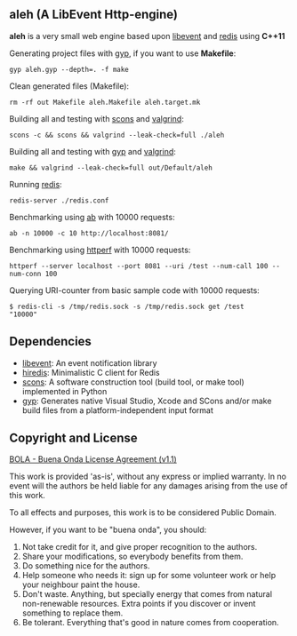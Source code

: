 aleh (A LibEvent Http-engine)
-----------

**aleh**  is a very small web engine based upon [libevent] and [redis] using **C++11**

Generating project files with [gyp], if you want to use **Makefile**:

```shell
gyp aleh.gyp --depth=. -f make
```

Clean generated files (Makefile):

```shell
rm -rf out Makefile aleh.Makefile aleh.target.mk
```

Building all and testing with [scons] and [valgrind]:

```shell
scons -c && scons && valgrind --leak-check=full ./aleh
```

Building all and testing with [gyp] and [valgrind]:

```shell
make && valgrind --leak-check=full out/Default/aleh
```

Running [redis]:

```shell
redis-server ./redis.conf
```

Benchmarking using [ab] with 10000 requests:

```shell
ab -n 10000 -c 10 http://localhost:8081/
```

Benchmarking using [httperf] with 10000 requests:

```shell
httperf --server localhost --port 8081 --uri /test --num-call 100 --num-conn 100
```

Querying URI-counter from basic sample code with 10000 requests:

```shell
$ redis-cli -s /tmp/redis.sock -s /tmp/redis.sock get /test
"10000"
```

Dependencies
-----------

* [libevent]: An event notification library
* [hiredis]: Minimalistic C client for Redis
* [scons]: A software construction tool (build tool, or make tool) implemented in Python
* [gyp]: Generates native Visual Studio, Xcode and SCons and/or make build files from a platform-independent input format

Copyright and License
-----------
[BOLA - Buena Onda License Agreement (v1.1)]

  This work is provided 'as-is', without any express or implied warranty. In no event will the authors be held liable for any damages arising from the use of this work.
  
  To all effects and purposes, this work is to be considered Public Domain.
  
  However, if you want to be "buena onda", you should:

  1. Not take credit for it, and give proper recognition to the authors.
  2. Share your modifications, so everybody benefits from them.
  3. Do something nice for the authors.
  4. Help someone who needs it: sign up for some volunteer work or help your neighbour paint the house.
  5. Don't waste. Anything, but specially energy that comes from natural non-renewable resources. Extra points if you discover or invent something to replace them.
  6. Be tolerant. Everything that's good in nature comes from cooperation.

[libevent]: http://libevent.org
[hiredis]: https://github.com/antirez/hiredis
[redis]: http://www.redis.io
[ab]: http://httpd.apache.org/docs/2.2/programs/ab.html
[httperf]: http://www.hpl.hp.com/research/linux/httperf/
[valgrind]: http://valgrind.org/
[scons]: http://www.scons.org/
[gyp]: http://code.google.com/p/gyp/
[BOLA - Buena Onda License Agreement (v1.1)]: http://blitiri.com.ar/p/bola/
